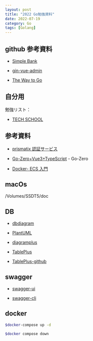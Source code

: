 ```yaml
---
layout: post
title: "2022 Go勉強資料"
date: 2022-07-19
category: Go
tags: [Golang]
---
```


## github 参考資料

- [Simple Bank](https://github.com/techschool/simplebank)

- [gin-vue-admin](https://github.com/flipped-aurora/gin-vue-admin)

- [The Way to Go](https://github.com/unknwon/the-way-to-go_ZH_CN)

## 自分用

勉強リスト：

- [TECH SCHOOL](https://www.youtube.com/c/TECHSCHOOLGURU)

## 参考資料

- [prismatix 認証サービス](https://prismatix.jp/authenticate/)

- [Go-Zero+Vue3+TypeScript](https://github.com/arklnk/ark-admin-vuenext) - Go-Zero

- [Docker- ECS 入門](https://zenn.dev/endo/books/88aefe74af54fb1b209e)

## macOs

/Volumes/SSDT5/doc

## DB

- [dbdiagram](https://dbdiagram.io/home)

- [PlantUML](https://plantuml.com/ja/)

- [diagramplus](https://diagramplus.com/)

- [TablePlus](https://docs.tableplus.com/)

- [TablePlus-github](https://github.com/TablePlus/TablePlus)

## swagger

- [swagger-ui](https://github.com/swagger-api/swagger-ui)

- [swagger-cli](https://apitools.dev/swagger-cli/)

## docker

```sh
$docker-compose up -d

$docker compose down

```
